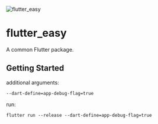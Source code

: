 ![flutter_easy](https://socialify.git.ci/OctMon/flutter_easy/image?description=1&descriptionEditable=A%20common%20Flutter%20package.&font=Inter&forks=1&issues=1&logo=https%3A%2F%2Fraw.githubusercontent.com%2Fflutter%2Fwebsite%2Fmaster%2Fsrc%2F_assets%2Fimage%2Fflutter-lockup.png&owner=1&pattern=Floating%20Cogs&pulls=1&stargazers=1&theme=Light)

# flutter_easy

A common Flutter package.

## Getting Started

additional arguments:
```
--dart-define=app-debug-flag=true
```

run:
```
flutter run --release --dart-define=app-debug-flag=true
```
